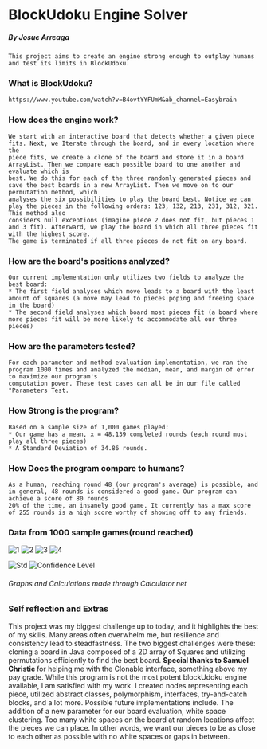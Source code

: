 <h1>BlockUdoku Engine Solver</h1>
<h5>By Josue Arreaga</h5>
    
    This project aims to create an engine strong enough to outplay humans and test its limits in BlockUdoku. 

<h3>What is BlockUdoku?</h3>

    https://www.youtube.com/watch?v=B4ovtYYFUmM&ab_channel=Easybrain
   
<h3>How does the engine work?</h3> 
   
    We start with an interactive board that detects whether a given piece fits. Next, we Iterate through the board, and in every location where the 
    piece fits, we create a clone of the board and store it in a board ArrayList. Then we compare each possible board to one another and evaluate which is 
    best. We do this for each of the three randomly generated pieces and save the best boards in a new ArrayList. Then we move on to our permutation method, which 
    analyses the six possibilities to play the board best. Notice we can play the pieces in the following orders: 123, 132, 213, 231, 312, 321. This method also 
    considers null exceptions (imagine piece 2 does not fit, but pieces 1 and 3 fit). Afterward, we play the board in which all three pieces fit with the highest score.
    The game is terminated if all three pieces do not fit on any board.  
    

<h3>How are the board's positions analyzed?</h3>  

    Our current implementation only utilizes two fields to analyze the best board:
    * The first field analyses which move leads to a board with the least amount of squares (a move may lead to pieces poping and freeing space in the board)
    * The second field analyses which board most pieces fit (a board where more pieces fit will be more likely to accommodate all our three pieces)
    
<h3>How are the parameters tested?</h3> 

    For each parameter and method evaluation implementation, we ran the program 1000 times and analyzed the median, mean, and margin of error to maximize our program's
    computation power. These test cases can all be in our file called "Parameters Test.
    
<h3>How Strong is the program?</h3> 
    
    Based on a sample size of 1,000 games played:
    * Our game has a mean, x = 48.139 completed rounds (each round must play all three pieces) 
    * A Standard Deviation of 34.86 rounds.

<h3>How Does the program compare to humans?</h3> 

    As a human, reaching round 48 (our program's average) is possible, and in general, 48 rounds is considered a good game. Our program can achieve a score of 80 rounds 
    20% of the time, an insanely good game. It currently has a max score of 255 rounds is a high score worthy of showing off to any friends. 
    
    
<h3>Data from 1000 sample games(round reached)</h3> 

![1](https://user-images.githubusercontent.com/114194732/236049276-7fa2a3c2-555e-4d32-ad57-70782a76b51f.png)
![2](https://user-images.githubusercontent.com/114194732/236049279-582cc29e-9ef6-4a24-bdad-46473c4f9294.png)
![3](https://user-images.githubusercontent.com/114194732/236049281-76f49cef-145a-400c-b349-92f20ad5882c.png)
![4](https://user-images.githubusercontent.com/114194732/236049299-b5f4b798-197e-451c-92ee-d7318e24aa00.png)

![Std](https://user-images.githubusercontent.com/114194732/236053369-4465deb7-d0c7-49d5-a2c5-f9effd842b77.png)
![Confidence Level](https://user-images.githubusercontent.com/114194732/236049502-7e63ac0e-6906-4c2c-9bf3-927d17d09d1f.png)

<h6>Graphs and Calculations made through Calculator.net</h6>

<h3>Self reflection and Extras</h3>

This project was my biggest challenge up to today, and it highlights the best of my skills. Many areas often overwhelm me, but resilience and consistency
lead to steadfastness. The two biggest challenges were these: cloning a board in Java composed of a 2D array of Squares and utilizing permutations efficiently to
find the best board. <b> Special thanks to Samuel Christie </b> for helping me with the Clonable interface, something above my pay grade. While this program is not
the most potent blockUdoku engine available, I am satisfied with my work. I created nodes representing each piece, utilized abstract classes, polymorphism, 
interfaces, try-and-catch blocks, and a lot more. Possible future implementations include. The addition of a new parameter for our board evaluation, white space
clustering. Too many white spaces on the board at random locations affect the pieces we can place. In other words, we want our pieces to be as close to
each other as possible with no white spaces or gaps in between.
    
